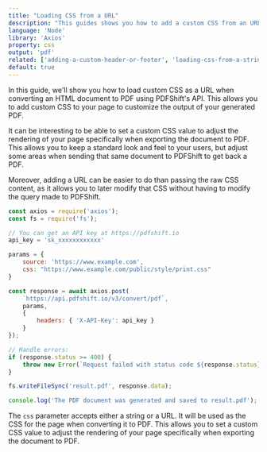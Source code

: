 ```yaml
---
title: "Loading CSS from a URL"
description: "This guides shows you how to add a custom CSS from an URL onto your document to customize the output of your generated PDF. Follow this guides to learn how to do it using Node and the Axios library and see how it can quickly be implemented using the PDFShift's API."
language: 'Node'
library: 'Axios'
property: css
output: 'pdf'
related: ['adding-a-custom-header-or-footer', 'loading-css-from-a-string', 'loading-javascript-from-a-string', 'loading-javascript-from-a-url']
default: true
---
```


In this guide, we'll show you how to load custom CSS as a URL when converting an HTML document to PDF using PDFShift's API. This allows you to add custom CSS to your page to customize the output of your generated PDF.

It can be interesting to be able to set a custom CSS value to adjust the rendering of your page specifically when exporting the document to PDF.
This allows you to keep a standard look and feel to your users, but adjust some areas when sending that same document to PDFShift to get back a PDF.

Moreover, adding a URL can be easier to do than passing the raw CSS content, as it allows you to later modify that CSS without having to modify the query made to PDFShift.

```javascript
const axios = require('axios');
const fs = require('fs');

// You can get an API key at https://pdfshift.io
api_key = 'sk_xxxxxxxxxxxx'

params = {
    source: 'https://www.example.com',
    css: "https://www.example.com/public/style/print.css"
}

const response = await axios.post(
    `https://api.pdfshift.io/v3/convert/pdf`,
    params,
    {
        headers: { 'X-API-Key': api_key }
    }
});

// Handle errors:
if (response.status >= 400) {
    throw new Error(`Request failed with status code ${response.status}: ${response.data}`);
}

fs.writeFileSync('result.pdf', response.data);

console.log('The PDF document was generated and saved to result.pdf');
```

The `css` parameter accepts either a string or a URL. It will be used as the CSS for the page when converting it to PDF. This allows you to set a custom CSS value to adjust the rendering of your page specifically when exporting the document to PDF.